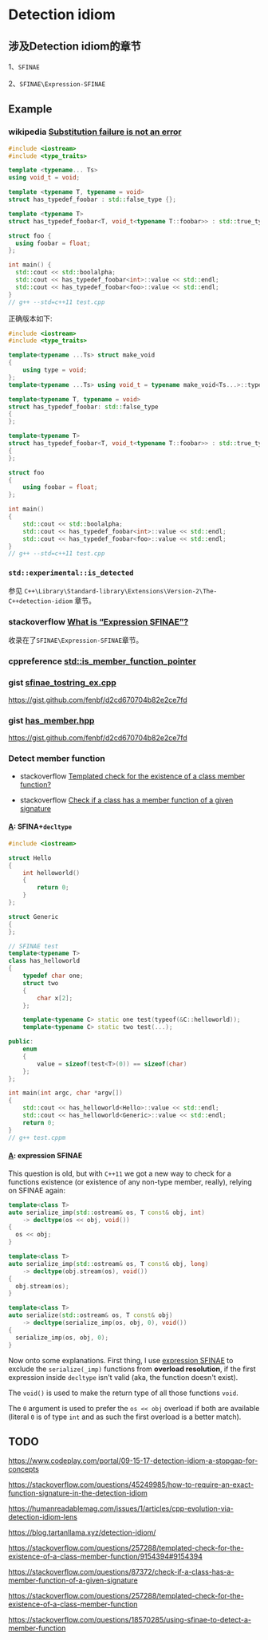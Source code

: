 # Detection idiom

## 涉及Detection idiom的章节

1、`SFINAE`

2、`SFINAE\Expression-SFINAE`

## Example

### wikipedia [Substitution failure is not an error](https://en.wikipedia.org/wiki/Substitution_failure_is_not_an_error)



```c++
#include <iostream>
#include <type_traits>

template <typename... Ts>
using void_t = void;

template <typename T, typename = void>
struct has_typedef_foobar : std::false_type {};

template <typename T>
struct has_typedef_foobar<T, void_t<typename T::foobar>> : std::true_type {};

struct foo {
  using foobar = float;
};

int main() {
  std::cout << std::boolalpha;
  std::cout << has_typedef_foobar<int>::value << std::endl;
  std::cout << has_typedef_foobar<foo>::value << std::endl;
}
// g++ --std=c++11 test.cpp

```



正确版本如下:

```C++
#include <iostream>
#include <type_traits>

template<typename ...Ts> struct make_void
{
	using type = void;
};
template<typename ...Ts> using void_t = typename make_void<Ts...>::type;

template<typename T, typename = void>
struct has_typedef_foobar: std::false_type
{
};

template<typename T>
struct has_typedef_foobar<T, void_t<typename T::foobar>> : std::true_type
{
};

struct foo
{
	using foobar = float;
};

int main()
{
	std::cout << std::boolalpha;
	std::cout << has_typedef_foobar<int>::value << std::endl;
	std::cout << has_typedef_foobar<foo>::value << std::endl;
}
// g++ --std=c++11 test.cpp

```





### `std::experimental::is_detected`

参见 `C++\Library\Standard-library\Extensions\Version-2\The-C++detection-idiom` 章节。



### stackoverflow [What is “Expression SFINAE”?](https://stackoverflow.com/questions/12654067/what-is-expression-sfinae)

收录在了`SFINAE\Expression-SFINAE`章节。



### cppreference [std::is_member_function_pointer](https://en.cppreference.com/w/cpp/types/is_member_function_pointer)



### gist [sfinae_tostring_ex.cpp](https://gist.github.com/fenbf/d2cd670704b82e2ce7fd#file-sfinae_tostring_ex-cpp)



https://gist.github.com/fenbf/d2cd670704b82e2ce7fd

### gist [has_member.hpp](https://gist.github.com/maddouri/0da889b331d910f35e05ba3b7b9d869b#file-has_member-hpp)

https://gist.github.com/fenbf/d2cd670704b82e2ce7fd







### Detect member function

- stackoverflow [Templated check for the existence of a class member function?](https://stackoverflow.com/questions/257288/templated-check-for-the-existence-of-a-class-member-function)

- stackoverflow [Check if a class has a member function of a given signature](https://stackoverflow.com/questions/87372/check-if-a-class-has-a-member-function-of-a-given-signature)

#### [A](https://stackoverflow.com/a/257382): SFINA+`decltype`

```c++
#include <iostream>

struct Hello
{
	int helloworld()
	{
		return 0;
	}
};

struct Generic
{
};

// SFINAE test
template<typename T>
class has_helloworld
{
	typedef char one;
	struct two
	{
		char x[2];
	};

	template<typename C> static one test(typeof(&C::helloworld));
	template<typename C> static two test(...);

public:
	enum
	{
		value = sizeof(test<T>(0)) == sizeof(char)
	};
};

int main(int argc, char *argv[])
{
	std::cout << has_helloworld<Hello>::value << std::endl;
	std::cout << has_helloworld<Generic>::value << std::endl;
	return 0;
}
// g++ test.cppm

```



#### [A](https://stackoverflow.com/a/9154394): expression SFINAE 

This question is old, but with `C++11` we got a new way to check for a functions existence (or existence of any non-type member, really), relying on SFINAE again:

```cpp
template<class T>
auto serialize_imp(std::ostream& os, T const& obj, int)
    -> decltype(os << obj, void())
{
  os << obj;
}

template<class T>
auto serialize_imp(std::ostream& os, T const& obj, long)
    -> decltype(obj.stream(os), void())
{
  obj.stream(os);
}

template<class T>
auto serialize(std::ostream& os, T const& obj)
    -> decltype(serialize_imp(os, obj, 0), void())
{
  serialize_imp(os, obj, 0);
}
```

Now onto some explanations. First thing, I use [expression SFINAE](http://www.open-std.org/jtc1/sc22/wg21/docs/papers/2008/n2634.html) to exclude the `serialize(_imp)` functions from **overload resolution**, if the first expression inside `decltype` isn't valid (aka, the function doesn't exist).

The `void()` is used to make the return type of all those functions `void`.

The `0` argument is used to prefer the `os << obj` overload if both are available (literal `0` is of type `int` and as such the first overload is a better match).





## TODO

https://www.codeplay.com/portal/09-15-17-detection-idiom-a-stopgap-for-concepts

https://stackoverflow.com/questions/45249985/how-to-require-an-exact-function-signature-in-the-detection-idiom

https://humanreadablemag.com/issues/1/articles/cpp-evolution-via-detection-idiom-lens

https://blog.tartanllama.xyz/detection-idiom/

https://stackoverflow.com/questions/257288/templated-check-for-the-existence-of-a-class-member-function/9154394#9154394

https://stackoverflow.com/questions/87372/check-if-a-class-has-a-member-function-of-a-given-signature

https://stackoverflow.com/questions/257288/templated-check-for-the-existence-of-a-class-member-function

https://stackoverflow.com/questions/18570285/using-sfinae-to-detect-a-member-function